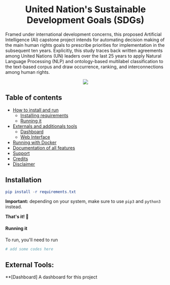 <p align="center">
  <h1 align="center">United Nation's Sustainable Development Goals (SDGs)</h1>
  <p>Framed under international development concerns, this proposed Artificial Intelligence (AI) capstone project intends   for   automating   decision   making   of   the   main   human   rights   goals   to prescribe   priorities   for implementation in the subsequent ten years. Explicitly, this study traces back written agreements among United Nations  (UN)  leaders  over  the  last  25  years  to  apply  Natural  Language  Processing  (NLP)  and  ontology-based multilabel  classification  to  the  text-based  corpus  and  draw  occurrence,  ranking,  and  interconnections  among human rights.<p>
  <p align="center">
    <a href="https://www.python.org/">
    	<img src="https://img.shields.io/badge/built%20with-Python3-red.svg" />
    </a>
  </p>
</p>

## Table of contents
- [How to install and run](#installation)
  * [Installing requirements](#installation)
  * [Running it](#running-it)
- [Externals and additionals tools](#external-tools)
  * [Dashboard](#dashboard)
  * [Web Interface](#gui)
- [Running with Docker](#docker)
- [Documentation of all features](#documentation)
- [Support](#support)
- [Credits](#credits)
- [Disclaimer](#disclaimer)

## **Installation**
```elm
pip install -r requirements.txt
```
__Important:__ depending on your system, make sure to use `pip3` and `python3` instead.

**That's it! 🚀**   

#### Running it

To run, you'll need to run

```python
# add some codes here
```

## External Tools:
**[Dashboard]
A dashboard for this project
